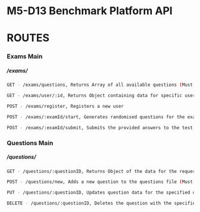 # M5-D13 Benchmark Platform API

# ROUTES

### Exams Main

##### /exams/

```sh
GET - /exams/questions, Returns Array of all available questions (Must use authorised ID in query)
```

```sh
GET - /exams/user/:id, Returns Object containing data for specific user (Must use authorised ID in query)
```

```sh
POST - /exams/register, Registers a new user
```

```sh
POST - /exams/:examId/start, Generates randomised questions for the exam and adds them to the exam object, then returns the data without answers (Must use authorised ID in query)
```

```sh
POST - /exams/:examId/submit, Submits the provided answers to the test, calculates the total score and returns the value, also adds score to the exam object and marks test as complete. (Must include userID in query)
```

### Questions Main

##### /questions/

```sh
GET - /questions/:questionID, Returns Object of the data for the requested question (Must use authorised ID in query)
```

```sh
POST - /questions/new, Adds a new question to the questions file (Must use authorised ID in query)
```

```sh
PUT - /questions/:questionID, Updates question data for the specified question (Must use authorised ID in query)
```

```sh
DELETE - /questions/:questionID, Deletes the question with the specified ID (Must use authorised ID in query)
```
